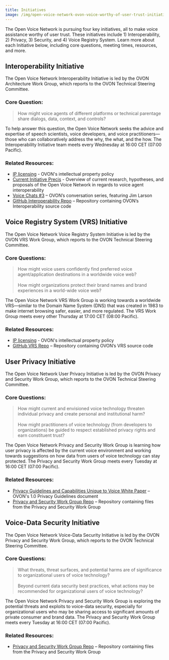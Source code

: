 ```yaml
---
title: Initiatives
image: /img/open-voice-network-ovon-voice-worthy-of-user-trust-initiatives.jpg
---
```


The Open Voice Network is pursuing four key initiatives, all to make voice assistance worthy of user trust. These initiatives include 1) Interoperability, 2) Privacy, 3) Security, and 4) Voice Registry System. Learn more about each Initiative below, including core questions, meeting times, resources, and more.

## Interoperability Initiative

The Open Voice Network Interoperability Initiative is led by the OVON Architecture Work Group, which reports to the OVON Technical Steering Committee. 
 
### Core Question:

> How might voice agents of different platforms or technical parentage share dialogs, data, context, and controls?
 
To help answer this question, the Open Voice Network seeks the advice and expertise of speech scientists, voice developers, and voice practitioners—those who can collaboratively address the why, the what, and the how. The Interoperability Initiative team meets every Wednesday at 16:00 CET (07:00 Pacific).
 
### Related Resources:

<ul>
  <li><a href="https://github.com/open-voice-network/Architecture-Interoperability-CSL" target="_blank">IP licensing</a> - OVON's intellectual property policy</li>
  <li><a href="https://docs.google.com/document/d/1h32iR2MrroAkxTmybUBnekMkjUa_hCwI/edit?usp=sharing&ouid=111114552633776702467&rtpof=true&sd=true" target="_blank">Current Initiative Precis</a> - Overview of current research, hypotheses, and proposals of the Open Voice Network in regards to voice agent interoperability</li>
  <li><a href="https://www.youtube.com/watch?v=bD4Dok8FRbE" target="_blank">Voice Chats #3</a> – OVON’s conversation series, featuring Jim Larson</li>
  <li><a href="https://github.com/open-voice-network/docs/tree/main/folderAWG" target="_blank">GitHub Interoperability Repo</a> – Repository containing OVON’s Interoperability source code</li>
</ul> 


## Voice Registry System (VRS) Initiative

The Open Voice Network Voice Registry System Initiative is led by the OVON VRS Work Group, which reports to the OVON Technical Steering Committee.
 
### Core Questions:

> How might voice users confidently find preferred voice agent/application destinations in a worldwide voice web? 
<br></br>
> How might organizations protect their brand names and brand experiences in a world-wide voice web? 

The Open Voice Network VRS Work Group is working towards a worldwide VRS—similar to the Domain Name System (DNS) that was created in 1983 to make internet browsing safer, easier, and more regulated. The VRS Work Group meets every other Thursday at 17:00 CET (08:00 Pacific).

### Related Resources:

<ul>
<li><a href="https://github.com/open-voice-network/VRS-CS-License-" target="_blank">IP licensing</a> - OVON's intellectual property policy</li>
<li><a href="https://github.com/open-voice-network/vrs" target="_blank">GitHub VRS Repo</a> – Repository containing OVON’s VRS source code</li>
</ul>

## User Privacy Initiative

The Open Voice Network User Privacy Initiative is led by the OVON Privacy and Security Work Group, which reports to the OVON Technical Steering Committee.
 
### Core Questions:

> How might current and envisioned voice technology threaten individual privacy and create personal and institutional harm?
<br></br>
> How might practitioners of voice technology (from developers to organizations) be guided to respect established privacy rights and earn constituent trust?

The Open Voice Network Privacy and Security Work Group is learning how user privacy is affected by the current voice environment and working towards suggestions on how data from users of voice technology can stay protected. The Privacy and Security Work Group meets every Tuesday at 16:00 CET (07:00 Pacific).

### Related Resources:

<ul>
<li><a href="https://drive.google.com/file/d/1eiixAqmOTPk5I84j_MQwPHxJb6XwS00p/view" target="_blank">Privacy Guidelines and Capabilities Unique to Voice White Paper</a> – OVON's 1.0 Privacy Guidelines document</li>
<li><a href="https://drive.google.com/drive/folders/1mYaFWCLyvpzaPEV7UbYxXGUjiUsQ4uL3" target="_blank">Privacy and Security Work Group Repo</a> – Repository containing files from the Privacy and Security Work Group </li>
</ul> 

## Voice-Data Security Initiative

The Open Voice Network Voice-Data Security Initiative is led by the OVON Privacy and Security Work Group, which reports to the OVON Technical Steering Committee. 
 
### Core Questions:

> What threats, threat surfaces, and potential harms are of significance to organizational users of voice technology?
<br></br>
> Beyond current data security best practices, what actions may be recommended for organizational users of voice technology?

The Open Voice Network Privacy and Security Work Group is exploring the potential threats and exploits to voice-data security, especially for organizational users who may be sharing access to significant amounts of private consumer  and brand data. The Privacy and Security Work Group meets every Tuesday at 16:00 CET (07:00 Pacific). 

### Related Resources:

<ul>
<li><a href="https://drive.google.com/drive/folders/1mYaFWCLyvpzaPEV7UbYxXGUjiUsQ4uL3" target="_blank">Privacy and Security Work Group Repo</a> – Repository containing files from the Privacy and Security Work Group</li>
</ul>
